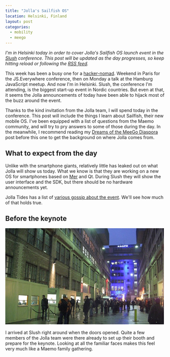```yaml
---
title: "Jolla's Sailfish OS"
location: Helsinki, Finland
layout: post
categories:
  - mobility
  - meego
---
```

*I'm in Helsinki today in order to cover Jolla's Sailfish OS launch event in the [Slush](http://slush.fi/en/) conference. This post will be updated as the day progresses, so keep hitting reload or following the [RSS feed](/blog/category/mobility/rss.xml).*

This week has been a busy one for a [hacker-nomad](http://bergie.iki.fi/blog/hacker-nomadism/). Weekend in Paris for the JS.Everywhere conference, then on Monday a talk at the Hamburg JavaScript meetup. And now I'm in Helsinki. Slush, the conference I'm attending, is the biggest start-up event in Nordic countries. But even at that, it seems the Jolla announcements of today have been able to hijack most of the buzz around the event.

Thanks to the kind invitation from the Jolla team, I will spend today in the conference. This post will include the things I learn about Sailfish, their new mobile OS. I've been equipped with a list of questions from the Maemo community, and will try to pry answers to some of those during the day. In the meanwhile, I recommend reading my [Dreams of the MeeGo Diaspora](http://bergie.iki.fi/blog/meego-diaspora/) post before this one to get the background on where Jolla comes from.

## What to expect from the day

Unlike with the smartphone giants, relatively little has leaked out on what Jolla will show us today. What we know is that they are working on a new OS for smartphones based on [Mer](http://merproject.org/) and Qt. During Slush they will show the user interface and the SDK, but there should be no hardware announcements yet.

Jolla Tides has a list of [various gossip about the event](http://jollatides.com/2012/11/16/5-days-to-go-some-more-gossip-in-the-grain/). We'll see how much of that holds true.

## Before the keynote

![Entrance to Slush](/files/slush12_entrance.jpg)

I arrived at Slush right around when the doors opened. Quite a few members of the Jolla team were there already to set up their booth and prepare for the keynote. Looking at all the familiar faces makes this feel very much like a Maemo family gathering.
